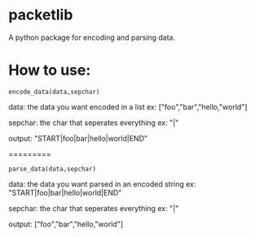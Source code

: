 packetlib
=========

A python package for encoding and parsing data.

How to use:
=========
```
encode_data(data,sepchar)
```

data: the data you want encoded in a list 
ex: ["foo","bar","hello,"world"]

sepchar: the char that seperates everything 
ex: "|"

output: "START|foo|bar|hello|world|END"

=========
```
parse_data(data,sepchar)
```
data: the data you want parsed in an encoded string
ex: "START|foo|bar|hello|world|END"

sepchar: the char that seperates everything 
ex: "|"

output: ["foo","bar","hello,"world"]
